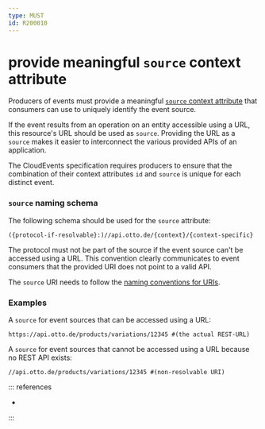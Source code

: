 ```yaml
---
type: MUST
id: R200010
---
```


# provide meaningful `source` context attribute

Producers of events must provide a meaningful [`source` context attribute](https://github.com/cloudevents/spec/blob/v1.0.2/cloudevents/spec.md#source-1) that consumers can use to uniquely identify the event source.

If the event results from an operation on an entity accessible using a URL, this resource's URL should be used as `source`. Providing the URL as a `source` makes it easier to interconnect the various provided APIs of an application.

The CloudEvents specification requires producers to ensure that the combination of their context attributes `id` and `source` is unique for each distinct event.

### `source` naming schema

The following schema should be used for the `source` attribute:

```text
({protocol-if-resolvable}:)//api.otto.de/{context}/{context-specific}
```

The protocol must not be part of the source if the event source can't be accessed using a URL. This convention clearly communicates to event consumers that the provided URI does not point to a valid API.

The `source` URI needs to follow the [naming conventions for URIs](../../../030_REST-GUIDELINES/030_Resources/030_Naming-conventions/index.md).

### Examples

A `source` for event sources that can be accessed using a URL:

```text
https://api.otto.de/products/variations/12345 #(the actual REST-URL)
```

A `source` for event sources that cannot be accessed using a URL because no REST API exists:

```text
//api.otto.de/products/variations/12345 #(non-resolvable URI)
```

::: references

- [](@guidelines/R200003)

:::
